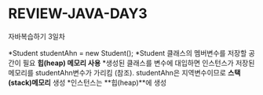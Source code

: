 # REVIEW-JAVA-DAY3
자바복습하기 3일차 


*Student studentAhn = new Student(); 
 *Student 클래스의 멤버변수를 저장할 공간이 필요 **힙(heap) 메모리 사용**
 *생성된 클래스를 변수에 대입하면 인스턴스가 저장된 메모리를 studentAhn변수가 가리킴 (참조). studentAhn은 지역변수이므로 **스택(stack)메모리** 생성 
 *인스턴스는 **힙(heap)**에 생성
